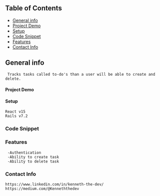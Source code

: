 

## Table of Contents

* [General info](#general-info)
* [Project Demo](#project-demo)
* [Setup](#setup)
* [Code Snippet](#code-snippet)
* [Features](#features)
* [Contact Info](#contact-info)
    

##   General info 

     Tracks tasks called to-do's than a user will be able to create and delete. 
     
####  Project Demo 

####   Setup

    React v15 
    Rails v7.2
    


### Code Snippet
###  Features
     -Authentication 
     -Ability to create task
     -Ability to delete task
     


###   Contact Info
    
    https://www.linkedin.com/in/kenneth-the-dev/
    https://medium.com/@Kenneththedev

